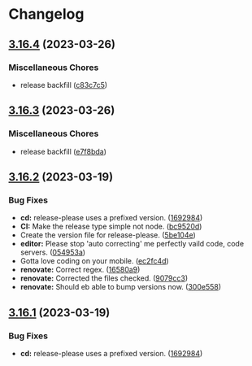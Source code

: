 # Changelog

## [3.16.4](https://github.com/oci-base/alpine/compare/v3.16.3...v3.16.4) (2023-03-26)


### Miscellaneous Chores

* release backfill ([c83c7c5](https://github.com/oci-base/alpine/commit/c83c7c56618a8e81d9b00d6b16ad775baa506f7b))

## [3.16.3](https://github.com/oci-base/alpine/compare/v3.16.2...v3.16.3) (2023-03-26)


### Miscellaneous Chores

* release backfill ([e7f8bda](https://github.com/oci-base/alpine/commit/e7f8bda3e5b08da7ff1fd7919bd416d6c6e7159d))

## [3.16.2](https://github.com/oci-base/alpine/compare/v3.16.1...v3.16.2) (2023-03-19)


### Bug Fixes

* **cd:** release-please uses a prefixed version. ([1692984](https://github.com/oci-base/alpine/commit/1692984954cebc4332b210a1974044ec8b745367))
* **CI:** Make the release type simple not node. ([bc9520d](https://github.com/oci-base/alpine/commit/bc9520d8d384d32cee10fa8fe442d5196a73e167))
* Create the version file for release-please. ([5be104e](https://github.com/oci-base/alpine/commit/5be104ed2f4fd456678282353197696eec49c925))
* **editor:** Please stop 'auto correcting' me perfectly vaild code, code servers. ([054953a](https://github.com/oci-base/alpine/commit/054953ae90ae70b34802a56ca09e6d7d42608e4f))
* Gotta love coding on your mobile. ([ec2fc4d](https://github.com/oci-base/alpine/commit/ec2fc4d80870fb8b686cee614f5a1b6e1345da87))
* **renovate:** Correct regex. ([16580a9](https://github.com/oci-base/alpine/commit/16580a91b14935fdf8650b2c12b62dc4c101f854))
* **renovate:** Corrected the files checked. ([9079cc3](https://github.com/oci-base/alpine/commit/9079cc38ed715b74164b358ea8a060ba5788279b))
* **renovate:** Should eb able to bump versions now. ([300e558](https://github.com/oci-base/alpine/commit/300e5581269a8627bef7ac9fc1e03b9f8a921d04))

## [3.16.1](https://github.com/oci-base/alpine/compare/v3.16.0...v3.16.1) (2023-03-19)


### Bug Fixes

* **cd:** release-please uses a prefixed version. ([1692984](https://github.com/oci-base/alpine/commit/1692984954cebc4332b210a1974044ec8b745367))
